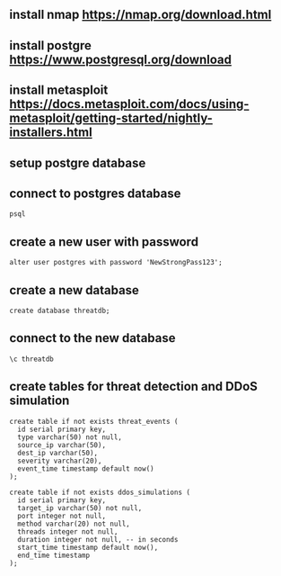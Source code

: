 ## install nmap https://nmap.org/download.html
## install postgre https://www.postgresql.org/download
## install metasploit https://docs.metasploit.com/docs/using-metasploit/getting-started/nightly-installers.html
## setup postgre database

## connect to postgres database
```
psql 
```

## create a new user with password
```
alter user postgres with password 'NewStrongPass123';
```

## create a new database
```
create database threatdb;
```

## connect to the new database
```  
\c threatdb
```

## create tables for threat detection and DDoS simulation
``` 
create table if not exists threat_events (
  id serial primary key,
  type varchar(50) not null,
  source_ip varchar(50),
  dest_ip varchar(50),
  severity varchar(20),
  event_time timestamp default now()
);

create table if not exists ddos_simulations (
  id serial primary key,
  target_ip varchar(50) not null,
  port integer not null,
  method varchar(20) not null,
  threads integer not null,
  duration integer not null, -- in seconds
  start_time timestamp default now(),
  end_time timestamp
);
```
